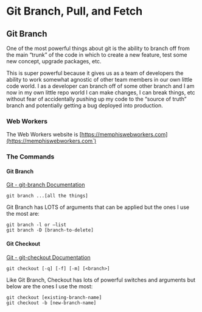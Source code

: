 # Git Branch, Pull, and Fetch
## Git Branch
One of the most powerful things about git is the ability to branch off from the main “trunk” of the code in which to create a new feature, test some new concept, upgrade packages, etc.

This is super powerful because it gives us as a team of developers the ability to work somewhat agnostic of other team members in our own little code world.  I as a developer can branch off of some other branch and I am now in my own little repo world I can make changes, I can break things, etc without fear of accidentally pushing up my code to the “source of truth” branch and potentially getting a bug deployed into production.

### Web Workers

The Web Workers website is [https://memphiswebworkers.com](https://memphiswebworkers.com`)

### The Commands
#### Git Branch
[Git - git-branch Documentation](https://git-scm.com/docs/git-branch)

```
git branch ...[all the things]
```

Git Branch has LOTS of arguments that can be applied but the ones I use the most are:
```
git branch -l or —list
git branch -D [branch-to-delete]
```

#### Git Checkout
[Git - git-checkout Documentation](https://git-scm.com/docs/git-checkout)

```
git checkout [-q] [-f] [-m] [<branch>]
```

Like Git Branch, Checkout has lots of powerful switches and arguments but below are the ones I use the most:

```
git checkout [existing-branch-name]
git checkout -b [new-branch-name]
```
